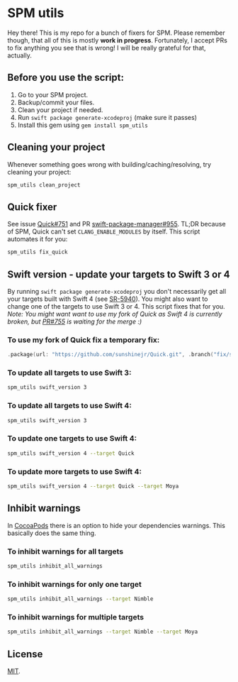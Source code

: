 # SPM utils
Hey there! This is my repo for a bunch of fixers for SPM. Please remember though, that all of this is mostly **work in progress**.
Fortunately, I accept PRs to fix anything you see that is wrong! I will be really grateful for that, actually.

## Before you use the script:
1. Go to your SPM project.
1. Backup/commit your files.
1. Clean your project if needed.
1. Run `swift package generate-xcodeproj` (make sure it passes)
1. Install this gem using `gem install spm_utils`

## Cleaning your project
Whenever something goes wrong with building/caching/resolving, try cleaning your project: 
```bash
spm_utils clean_project
```

## Quick fixer
See issue [Quick#751](https://github.com/Quick/Quick/issues/751) and PR [swift-package-manager#955](https://github.com/apple/swift-package-manager/pull/955). TL;DR because of SPM, Quick can't set `CLANG_ENABLE_MODULES` by itself.
This script automates it for you:
```bash
spm_utils fix_quick
```

## Swift version - update your targets to Swift 3 or 4
By running `swift package generate-xcodeproj` you don't necessarily get all your targets built with Swift 4 (see [SR-5940](https://bugs.swift.org/browse/SR-5940)). You might also want to change one of the targets to use Swift 3 or 4. This script fixes that for you. _Note: You might want want to use my fork of Quick as Swift 4 is currently broken, but [PR#755](https://github.com/Quick/Quick/pull/755) is waiting for the merge :)_

### To use my fork of Quick fix a temporary fix:
```swift
.package(url: "https://github.com/sunshinejr/Quick.git", .branch("fix/spm_swift4"))
```

### To update all targets to use Swift 3:
```bash
spm_utils swift_version 3
```

### To update all targets to use Swift 4:
```bash
spm_utils swift_version 3
```

### To update one targets to use Swift 4:
```bash
spm_utils swift_version 4 --target Quick
```

### To update more targets to use Swift 4:
```bash
spm_utils swift_version 4 --target Quick --target Moya
```

## Inhibit warnings
In [CocoaPods](https://cocoapods.org) there is an option to hide your dependencies warnings. This basically does the same thing.

### To inhibit warnings for all targets
```bash
spm_utils inhibit_all_warnings
```

### To inhibit warnings for only one target
```bash
spm_utils inhibit_all_warnings --target Nimble
```

### To inhibit warnings for multiple targets
```bash
spm_utils inhibit_all_warnings --target Nimble --target Moya
```

## License
[MIT](https://github.com/sunshinejr/spm_fixers/blob/master/LICENSE).
